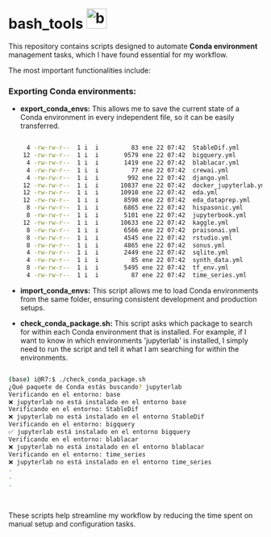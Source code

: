 # bash_tools <img src="https://github.com/odb/official-bash-logo/raw/master/assets/Logos/Icons/PNG/64x64.png" alt="bash" width="40" height="40" style="max-width: 100%;">

This repository contains scripts designed to automate **Conda environment** management tasks, which I have found essential for my workflow.

The most important functionalities include:

### Exporting Conda environments: 

- **export_conda_envs:** This allows me to save the current state of a Conda environment in every independent file, so it can be easily transferred.

```bash

     4 -rw-rw-r--  1 i  i         83 ene 22 07:42  StableDif.yml
    12 -rw-rw-r--  1 i  i       9579 ene 22 07:42  bigquery.yml
     4 -rw-rw-r--  1 i  i       1419 ene 22 07:42  blablacar.yml
     4 -rw-rw-r--  1 i  i         77 ene 22 07:42  crewai.yml
     4 -rw-rw-r--  1 i  i        992 ene 22 07:42  django.yml
    12 -rw-rw-r--  1 i  i      10837 ene 22 07:42  docker_jupyterlab.yml
    12 -rw-rw-r--  1 i  i      10910 ene 22 07:42  eda.yml
    12 -rw-rw-r--  1 i  i       8598 ene 22 07:42  eda_dataprep.yml
     8 -rw-rw-r--  1 i  i       6865 ene 22 07:42  hispasonic.yml
     8 -rw-rw-r--  1 i  i       5101 ene 22 07:42  jupyterbook.yml
    12 -rw-rw-r--  1 i  i      10633 ene 22 07:42  kaggle.yml
     8 -rw-rw-r--  1 i  i       6566 ene 22 07:42  praisonai.yml
     8 -rw-rw-r--  1 i  i       4545 ene 22 07:42  rstudio.yml
     8 -rw-rw-r--  1 i  i       4865 ene 22 07:42  sonus.yml
     4 -rw-rw-r--  1 i  i       2449 ene 22 07:42  sqlite.yml
     4 -rw-rw-r--  1 i  i         85 ene 22 07:42  synth_data.yml
     8 -rw-rw-r--  1 i  i       5495 ene 22 07:42  tf_env.yml
     4 -rw-rw-r--  1 i  i         87 ene 22 07:42  time_series.yml
```


- **import_conda_envs:** This script allows me to load Conda environments from the same folder, ensuring consistent development and production setups.


- **check_conda_package.sh:** This script asks which package to search for within each Conda environment that is installed. For example, if I want to know in which environments 'jupyterlab' is installed, I simply need to run the script and tell it what I am searching for within the environments.

```bash

(base) i@R7:$ ./check_conda_package.sh 
¿Qué paquete de Conda estás buscando? jupyterlab
Verificando en el entorno: base
❌ jupyterlab no está instalado en el entorno base
Verificando en el entorno: StableDif
❌ jupyterlab no está instalado en el entorno StableDif
Verificando en el entorno: bigquery
✅ jupyterlab está instalado en el entorno bigquery
Verificando en el entorno: blablacar
❌ jupyterlab no está instalado en el entorno blablacar
Verificando en el entorno: time_series
❌ jupyterlab no está instalado en el entorno time_series
.
.
.
```

<br>

These scripts help streamline my workflow by reducing the time spent on manual setup and configuration tasks.
